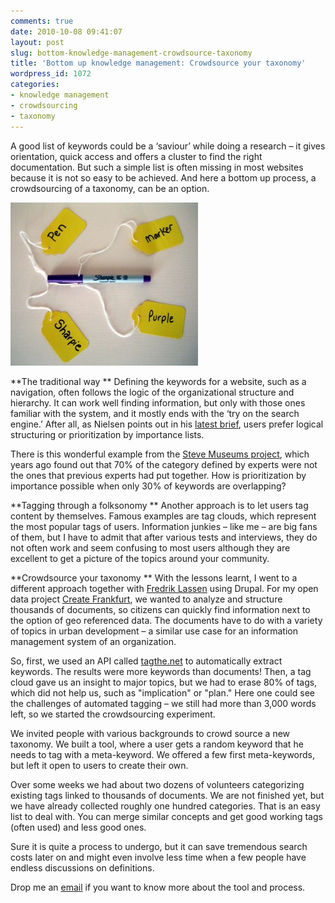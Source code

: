 ```yaml
---
comments: true
date: 2010-10-08 09:41:07
layout: post
slug: bottom-knowledge-management-crowdsource-taxonomy
title: 'Bottom up knowledge management: Crowdsource your taxonomy'
wordpress_id: 1072
categories:
- knowledge management
- crowdsourcing
- taxonomy
---
```


A good list of keywords could be a ‘saviour’ while doing a research – it gives orientation, quick access and offers a cluster to find the right documentation. But such a simple list is often missing in most websites because it is not so easy to be achieved. And here a bottom up process, a crowdsourcing of a taxonomy, can be an option.

[![Image by Beth Kanter](/images/tagging-pencil-300x261.jpg)](http://www.bethkanter.org/)


**The traditional way **
Defining the keywords for a website, such as a navigation, often follows the logic of the organizational structure and hierarchy. It can work well finding information, but only with those ones familiar with the system, and it mostly ends with the ‘try on the search engine.’ After all, as Nielsen points out in his [latest brief](http://www.useit.com/alertbox/alpha-sorting.html), users prefer logical structuring or prioritization by importance lists.

There is this wonderful example from the [Steve Museums project](http://steve.museum/index.php?option=com_content&task=blogsection&id=1&Itemid=2), which years ago found out that 70% of the category defined by experts were not the ones that previous experts had put together. How is prioritization by importance possible when only 30% of keywords are overlapping?

**Tagging through a folksonomy
** Another approach is to let users tag content by themselves. Famous examples are tag clouds, which represent the most popular tags of users. Information junkies – like me – are big fans of them, but I have to admit that after various tests and interviews, they do not often work and seem confusing to most users although they are excellent to get a picture of the topics around your community.

**Crowdsource your taxonomy
** With the lessons learnt, I went to a different approach together with [Fredrik Lassen](http://www.flink-solutions.de/) using Drupal. For my open data project [Create Frankfurt](http://www.frankfurt-gestalten.de), we wanted to analyze and structure thousands of documents, so citizens can quickly find information next to the option of geo referenced data. The documents have to do with a variety of topics in urban development – a similar use case for an information management system of an organization.

So, first, we used an API called [tagthe.net](http://www.tagthe.net/) to automatically extract keywords. The results were more keywords than documents! Then, a tag cloud gave us an insight to major topics, but we had to erase 80% of tags, which did not help us, such as "implication" or "plan." Here one could see the challenges of automated tagging – we still had more than 3,000 words left, so we started the crowdsourcing experiment.

We invited people with various backgrounds to crowd source a new taxonomy. We built a tool, where a user gets a random keyword that he needs to tag with a meta-keyword. We offered a few first meta-keywords, but left it open to users to create their own.

Over some weeks we had about two dozens of volunteers categorizing existing tags linked to thousands of documents. We are not finished yet, but we have already collected roughly one hundred categories. That is an easy list to deal with. You can merge similar concepts and get good working tags (often used) and less good ones.

Sure it is quite a process to undergo, but it can save tremendous search costs later on and might even involve less time when a few people have endless discussions on definitions.

Drop me an [email](http://www.crisscrossed.net/contact) if you want to know more about the tool and process.
